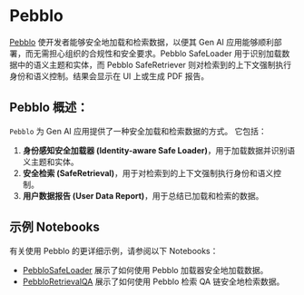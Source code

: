 # Pebblo

[Pebblo](https://www.daxa.ai/pebblo) 使开发者能够安全地加载和检索数据，以便其 Gen AI 应用能够顺利部署，而无需担心组织的合规性和安全要求。Pebblo SafeLoader 用于识别加载数据中的语义主题和实体，而 Pebblo SafeRetriever 则对检索到的上下文强制执行身份和语义控制。结果会显示在 UI 上或生成 PDF 报告。

## Pebblo 概述：

`Pebblo` 为 Gen AI 应用提供了一种安全加载和检索数据的方式。
它包括：
1. **身份感知安全加载器 (Identity-aware Safe Loader)**，用于加载数据并识别语义主题和实体。
2. **安全检索 (SafeRetrieval)**，用于对检索到的上下文强制执行身份和语义控制。
3. **用户数据报告 (User Data Report)**，用于总结已加载和检索的数据。

## 示例 Notebooks

有关使用 Pebblo 的更详细示例，请参阅以下 Notebooks：
* [PebbloSafeLoader](/docs/integrations/document_loaders/pebblo) 展示了如何使用 Pebblo 加载器安全地加载数据。
* [PebbloRetrievalQA](/docs/integrations/providers/pebblo/pebblo_retrieval_qa) 展示了如何使用 Pebblo 检索 QA 链安全地检索数据。